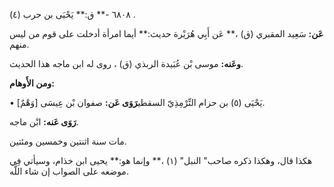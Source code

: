 ٦٨٠٨ -** ق:** يَحْيَى بن حرب (٤) .

**عَن:** سَعِيد المقبري (ق) ،** عَن أَبِي هُرَيْرة حديث:** أيما امرأة أدخلت على قوم من ليس منهم.

**وعَنه:** موسى بْن عُبَيدة الربذي (ق) ، روى له ابن ماجه هذا الحديث.

**ومن الأَوهام:**

• [وَهْمٌ] يَحْيَى (٥) بن حزام التِّرْمِذِيّ السقطي**رَوَى عَن:** صفوان بْن عِيسَى.

**رَوَى عَنه:** ابْن ماجه.

مات سنة اثنتين وخمسين ومئتين.

هكذا قال، وهكذا ذكره صاحب" النبل" (١) ،** وإنما هو:** يحيى ابن خذام، وسيأتي فِي موضعه على الصواب إن شاء اللَّه.